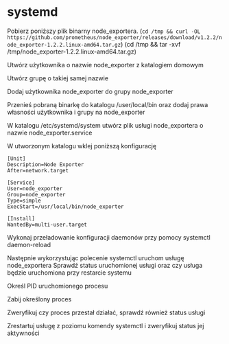 # systemd
Pobierz poniższy plik binarny node_exportera.
(`cd /tmp && curl -OL https://github.com/prometheus/node_exporter/releases/download/v1.2.2/node_exporter-1.2.2.linux-amd64.tar.gz`)
(cd /tmp && tar -xvf /tmp/node_exporter-1.2.2.linux-amd64.tar.gz)

Utwórz użytkownika o nazwie node_exporter z katalogiem domowym

Utwórz grupę o takiej samej nazwie

Dodaj użytkownika node_exporter do grupy node_exporter

Przenieś pobraną binarkę do katalogu /user/local/bin oraz dodaj prawa własności użytkownika i grupy na node_exporter

W katalogu /etc/systemd/system utwórz plik usługi node_exportera o nazwie node_exporter.service

W utworzonym katalogu wklej poniższą konfigurację
```text
[Unit]
Description=Node Exporter
After=network.target

[Service]
User=node_exporter
Group=node_exporter
Type=simple
ExecStart=/usr/local/bin/node_exporter

[Install]
WantedBy=multi-user.target
```
Wykonaj przeładowanie konfiguracji daemonów przy pomocy systemctl daemon-reload

Następnie wykorzystując polecenie systemctl uruchom usługę node_exportera Sprawdź status uruchomionej usługi oraz czy usługa będzie uruchomiona przy restarcie systemu

Określ PID uruchomionego procesu

Zabij określony proces

Zweryfikuj czy proces przestał działać, sprawdź również status usługi

Zrestartuj usługę z poziomu komendy systemctl i zweryfikuj status jej aktywności
